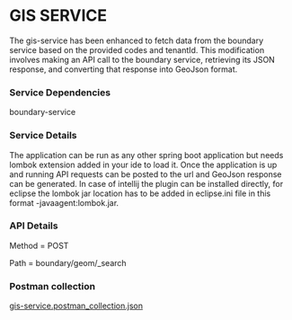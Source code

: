 # **GIS SERVICE**

The gis-service has been enhanced to fetch data from the boundary service based on the provided codes and tenantId. This modification involves making an API call to the boundary service, retrieving its JSON response, and converting that response into GeoJson format.

### **Service Dependencies**

boundary-service

### **Service Details**

The application can be run as any other spring boot application but needs lombok extension added in your ide to load it. Once the application is up and running API requests can be posted to the url and GeoJson response can be generated. In case of intellij the plugin can be installed directly, for eclipse the lombok jar location has to be added in eclipse.ini file in this format -javaagent:lombok.jar.

### **API Details**

Method = POST

Path   = boundary/geom/_search

### **Postman collection**

[gis-service.postman_collection.json](..%2F..%2F..%2F..%2Fpostman%20collection%2Fgis-service.postman_collection.json)
